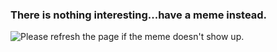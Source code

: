 ### There is nothing interesting...have a meme instead.

<img src='https://random-memer.elp.quest/' title="Meme" alt="Please refresh the page if the meme doesn't show up.">
